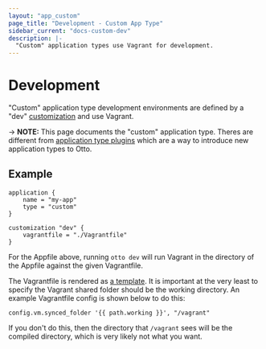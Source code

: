 ```yaml
---
layout: "app_custom"
page_title: "Development - Custom App Type"
sidebar_current: "docs-custom-dev"
description: |-
  "Custom" application types use Vagrant for development.
---
```


# Development

"Custom" application type development environments are defined by
a "dev" [customization](/docs/apps/custom/customization.html) and use
Vagrant.

-> **NOTE:** This page documents the "custom" application type. Theres are
   different from [application type plugins](/docs/plugins/app.html) which
   are a way to introduce new application types to Otto.

## Example

```
application {
    name = "my-app"
    type = "custom"
}

customization "dev" {
    vagrantfile = "./Vagrantfile"
}
```

For the Appfile above, running `otto dev` will run Vagrant in the directory
of the Appfile against the given Vagrantfile.

The Vagrantfile is rendered as [a template](/docs/apps/custom/template.html).
It is important at the very least to specify the Vagrant shared folder
should be the working directory. An example Vagrantfile config is shown
below to do this:

```
config.vm.synced_folder '{{ path.working }}', "/vagrant"
```

If you don't do this, then the directory that `/vagrant` sees will be
the compiled directory, which is very likely not what you want.
